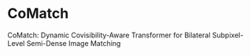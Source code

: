 # CoMatch
CoMatch: Dynamic Covisibility-Aware Transformer for Bilateral Subpixel-Level Semi-Dense Image Matching
